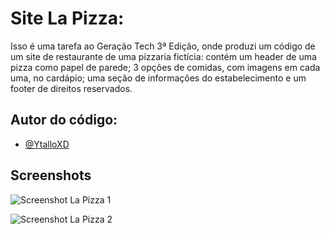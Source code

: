 # Site La Pizza:
Isso é uma tarefa ao Geração Tech 3ª Edição, onde produzi um código de um site de restaurante de uma pizzaria fictícia: contém um header de uma pizza como papel de parede; 3 opções de comidas, com imagens em cada uma, no cardápio; uma seção de informações do estabelecimento e um footer de direitos reservados.


## Autor do código:

- [@YtalloXD](https://www.github.com/ytalloxd)


## Screenshots

![Screenshot La Pizza 1](https://github.com/user-attachments/assets/e38e88c9-471b-473b-a287-35ca6bd059fb)

![Screenshot La Pizza 2](https://github.com/user-attachments/assets/4a6cf645-f789-46e5-9ab9-9ed1672825ca)
